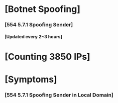 # [Botnet Spoofing]
### [554 5.7.1 Spoofing Sender]
#### [Updated every 2~3 hours]

# [Counting 3850 IPs]

# [Symptoms] 
###   [554 5.7.1 Spoofing Sender in Local Domain]
